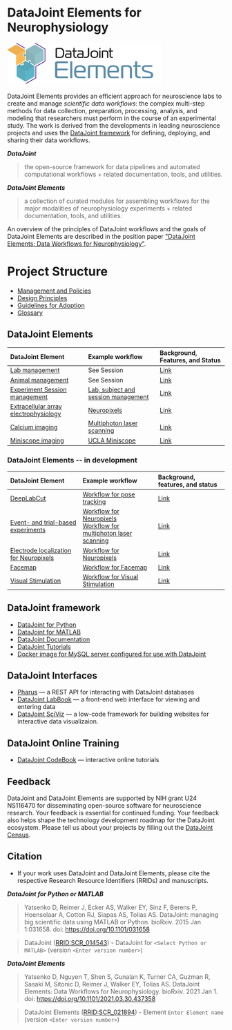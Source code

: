 <!--readme-start-->

# DataJoint Elements for Neurophysiology

![Logo](docs/img/elements-logo.png)

DataJoint Elements provides an efficient approach for neuroscience labs
to create and manage _scientific data workflows_: the complex multi-step methods
for data collection, preparation, processing, analysis, and modeling that
researchers must perform in the course of an experimental study. The work is
derived from the developments in leading neuroscience projects and uses the
[DataJoint framework](https://datajoint.org) for defining, deploying, and
sharing their data workflows.

**_DataJoint_**

> the open-source framework for data pipelines and automated computational
> workflows + related documentation, tools, and utilities.

**_DataJoint Elements_**

> a collection of curated modules for assembling workflows for the major
> modalities of neurophysiology experiments + related documentation, tools, and
> utilities.

An overview of the principles of DataJoint workflows and the goals of DataJoint
Elements are described in the position paper
["DataJoint Elements: Data Workflows for Neurophysiology"](https://www.biorxiv.org/content/10.1101/2021.03.30.437358v2).

# Project Structure

- [Management and Policies](docs/management/plan.md)
- [Design Principles](docs/usage/design-principles.md)
- [Guidelines for Adoption](docs/usage/adopt.md)
- [Glossary](docs/usage/glossary.md)

## DataJoint Elements

| DataJoint Element                                                                         | Example workflow                                                                     | Background, Features, and Status                |
| :---------------------------------------------------------------------------------------- | :----------------------------------------------------------------------------------- | :--------------------------------------------- |
| [Lab management](https://github.com/datajoint/element-lab)                                | See Session                                                                          | [Link](docs/description/lab.md)                     |
| [Animal management](https://github.com/datajoint/element-animal)                          | See Session                                                                          | [Link](docs/description/animal.md)                  |
| [Experiment Session management](https://github.com/datajoint/element-session)             | [Lab, subject and session management](https://github.com/datajoint/workflow-session) | [Link](docs/description/session.md)                 |
| [Extracellular array electrophysiology](https://github.com/datajoint/element-array-ephys) | [Neuropixels](https://github.com/datajoint/workflow-array-ephys)                     | [Link](docs/description/array_ephys.md) |
| [Calcium imaging](https://github.com/datajoint/element-calcium-imaging)                   | [Multiphoton laser scanning](https://github.com/datajoint/workflow-calcium-imaging)  | [Link](docs/description/calcium_imaging.md)         |
| [Miniscope imaging](https://github.com/datajoint/element-miniscope)                       | [UCLA Miniscope](https://github.com/datajoint/workflow-miniscope)                    | [Link](docs/description/miniscope.md)               |

### DataJoint Elements -- in development

| DataJoint Element                                                                                     | Example workflow                                                                                                                                                                     | Background, features, and status                                                               |
| :---------------------------------------------------------------------------------------------------- | :----------------------------------------------------------------------------------------------------------------------------------------------------------------------------------- | :------------------------------------------------------------------------ |
| [DeepLabCut](https://github.com/datajoint/element-deeplabcut)                                         | [Workflow for pose tracking](https://github.com/datajoint/workflow-deeplabcut)                                                                                                       | [Link](docs/description/deeplabcut.md)             |
| [Event- and trial-based experiments](https://github.com/datajoint/element-event)                      | [Workflow for Neuropixels](https://github.com/datajoint/workflow-array-ephys) <br/> [Workflow for multiphoton laser scanning](https://github.com/datajoint/workflow-calcium-imaging) | [Link](docs/description/event.md)                  |
| [Electrode localization for Neuropixels](https://github.com/datajoint/element-electrode-localization) | [Workflow for Neuropixels](https://github.com/datajoint/workflow-array-ephys)                                                                                                        | [Link](docs/description/electrode_localization.md) |
| [Facemap](https://github.com/datajoint/element-facemap)                                               | [Workflow for Facemap](https://github.com/datajoint/workflow-facemap)                                                                                                                | [Link](docs/description/facemap.md)                |
| [Visual Stimulation](https://github.com/datajoint/element-visual-stimulus/)                           | [Workflow for Visual Stimulation](https://github.com/datajoint/workflow-visual-stimulus/)                                                                                            | [Link](docs/description/visual_stimulus.md)        |

## DataJoint framework

- [DataJoint for Python](https://github.com/datajoint/datajoint-python)
- [DataJoint for MATLAB](https://github.com/datajoint/datajoint-matlab)
- [DataJoint Documentation](https://docs.datajoint.org)
- [DataJoint Tutorials](https://tutorials.datajoint.io)
- [Docker image for MySQL server configured for use with DataJoint](https://github.com/datajoint/mysql-docker)

## DataJoint Interfaces

- [Pharus](https://github.com/datajoint/pharus) — a REST API for interacting
  with DataJoint databases
- [DataJoint LabBook](https://github.com/datajoint/datajoint-labbook) — a
  front-end web interface for viewing and entering data
- [DataJoint SciViz](https://github.com/datajoint/sci-viz) — a low-code
  framework for building websites for interactive data visualizaion.

## DataJoint Online Training

- [DataJoint CodeBook](https://codebook.datajoint.io) — interactive online tutorials

## Feedback

DataJoint and DataJoint Elements are supported by NIH grant U24 NS116470 for disseminating open-source software for neuroscience research. Your feedback is essential for continued funding. Your feedback also helps shape the technology development roadmap for the DataJoint ecosystem. Please tell us about your projects by filling out the [DataJoint Census](https://community.datajoint.io).

## Citation


+ If your work uses DataJoint and DataJoint Elements, please cite the respective Research Resource Identifiers (RRIDs) and manuscripts.

**_DataJoint for Python or MATLAB_**

> Yatsenko D, Reimer J, Ecker AS, Walker EY, Sinz F, Berens P, Hoenselaar A, Cotton RJ,
> Siapas AS, Tolias AS. DataJoint: managing big scientific data using MATLAB or Python.
> bioRxiv. 2015 Jan 1:031658. doi: https://doi.org/10.1101/031658

> DataJoint ([RRID:SCR_014543](https://scicrunch.org/resolver/SCR_014543)) - 
> DataJoint for `<Select Python or MATLAB>` (version `<Enter version number>`)

**_DataJoint Elements_**

> Yatsenko D, Nguyen T, Shen S, Gunalan K, Turner CA, Guzman R, Sasaki M, Sitonic D,
> Reimer J, Walker EY, Tolias AS. DataJoint Elements: Data Workflows for
> Neurophysiology. bioRxiv. 2021 Jan 1. doi: https://doi.org/10.1101/2021.03.30.437358
    
> DataJoint Elements ([RRID:SCR_021894](https://scicrunch.org/resolver/SCR_021894)) - 
> Element `Enter Element name` (version `<Enter version number>`)

<!--readme-end-->
